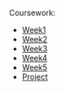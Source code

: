 Coursework: 
* [Week1](https://github.com/Mahendra687/Week1_Coding)
* [Week2]()
* [Week3]()
* [Week4]()
* [Week5]()
* [Project]()

